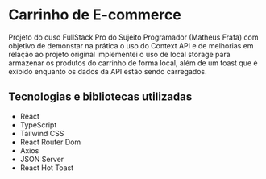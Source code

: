 # Carrinho de E-commerce

Projeto do cuso FullStack Pro do Sujeito Programador (Matheus Frafa) com objetivo de demonstar na prática o uso do Context API e de melhorias em relação ao projeto original implementei o uso de local storage para armazenar os produtos do carrinho de forma local, além de um toast que é exibido enquanto os dados da API estão sendo carregados.

## Tecnologias e bibliotecas utilizadas

- React
- TypeScript
- Tailwind CSS
- React Router Dom
- Axios
- JSON Server
- React Hot Toast
